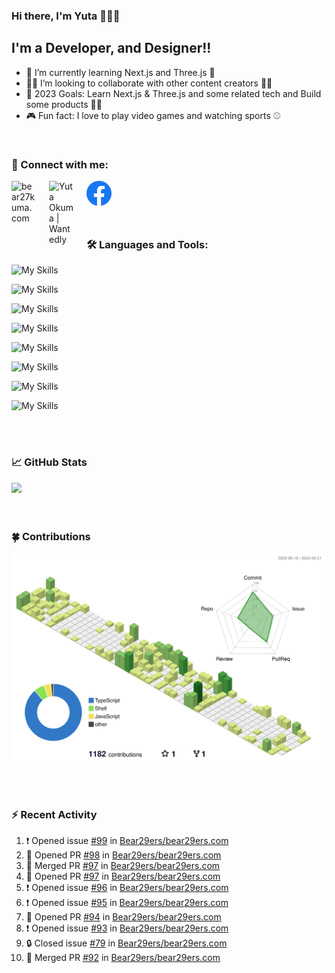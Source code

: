 ### Hi there, I'm Yuta 🤟🏻🐻

## I'm a Developer, and Designer!!

- 🌱 I’m currently learning Next.js and Three.js 🤣
- 👬🏻 I’m looking to collaborate with other content creators 👋🏻
- 🥅 2023 Goals: Learn Next.js & Three.js and some related tech and Build some products 💪🏻
- 🎮 Fun fact: I love to play video games and watching sports ⚾️

<br />

### :wave: Connect with me:

[<img align="left" alt="bear27kuma.com" width="40px" src="https://user-images.githubusercontent.com/39920490/156489586-f125813b-e344-46d6-9306-f5786684b976.jpg" style="margin-right: 20px;" />](https://bear29ers.github.io/)
[<img align="left" alt="Yuta Okuma | Wantedly" width="40px" src="https://user-images.githubusercontent.com/39920490/156489528-fdc520d6-10f1-43b6-8bf8-fadf8dcf1a90.jpg" style="margin-right: 20px;" />](https://www.wantedly.com/id/yuta_okuma_b)
[<img align="left" alt="Yuta Okuma | Facebook" width="40px" src="https://github.com/github/explore/blob/main/topics/facebook/facebook.png?raw=true" style="margin-right: 20px;" />](https://www.facebook.com/kumakuma1129/)

[//]: # '[<img align="left" alt="Yuta Okuma | Instagram" width="40px" src="https://github.com/github/explore/blob/main/topics/instagram/instagram.png?raw=true" />](https://www.instagram.com/bear_27earl/)'

<br />
<br />
<br />
<br />

### :hammer_and_wrench: Languages and Tools:

![My Skills](https://skillicons.dev/icons?i=html,css,sass,tailwind,bootstrap,js,ts)

![My Skills](https://skillicons.dev/icons?i=jquery,threejs,react,emotion,styledcomponents,materialui,nextjs)

![My Skills](https://skillicons.dev/icons?i=vercel,vue,nuxt,vite,nodejs,express,jest)

![My Skills](https://skillicons.dev/icons?i=regex,webpack,babel,php,laravel,mysql,sqlite)

![My Skills](https://skillicons.dev/icons?i=docker,git,github,githubactions,aws,gcp,firebase)

![My Skills](https://skillicons.dev/icons?i=vim,neovim,linux,bash,lua,markdown,svg)

![My Skills](https://skillicons.dev/icons?i=idea,vscode,atom,figma,xd,ps,ai)

![My Skills](https://skillicons.dev/icons?i=pr,ae,postman,sentry,codepen,stackoverflow,discord)

<br />
<br />

### :chart_with_upwards_trend: GitHub Stats

<div style="display: flex;">
    <a href="https://github.com/Bear29ers">
        <img height="220px;" src="https://github-readme-stats-bear29ers.vercel.app/api?username=Bear29ers&show_icons=true&theme=bear">
    </a>
</div>

<br />
<br />

### :four_leaf_clover: Contributions

![](./profile-3d-contrib/profile-green-animate.svg)

<br />
<br />

### :zap: Recent Activity

<!--START_SECTION:activity-->

1. ❗ Opened issue [#99](https://github.com/Bear29ers/bear29ers.com/issues/99) in [Bear29ers/bear29ers.com](https://github.com/Bear29ers/bear29ers.com)
2. 💪 Opened PR [#98](https://github.com/Bear29ers/bear29ers.com/pull/98) in [Bear29ers/bear29ers.com](https://github.com/Bear29ers/bear29ers.com)
3. 🎉 Merged PR [#97](https://github.com/Bear29ers/bear29ers.com/pull/97) in [Bear29ers/bear29ers.com](https://github.com/Bear29ers/bear29ers.com)
4. 💪 Opened PR [#97](https://github.com/Bear29ers/bear29ers.com/pull/97) in [Bear29ers/bear29ers.com](https://github.com/Bear29ers/bear29ers.com)
5. ❗ Opened issue [#96](https://github.com/Bear29ers/bear29ers.com/issues/96) in [Bear29ers/bear29ers.com](https://github.com/Bear29ers/bear29ers.com)
6. ❗ Opened issue [#95](https://github.com/Bear29ers/bear29ers.com/issues/95) in [Bear29ers/bear29ers.com](https://github.com/Bear29ers/bear29ers.com)
7. 💪 Opened PR [#94](https://github.com/Bear29ers/bear29ers.com/pull/94) in [Bear29ers/bear29ers.com](https://github.com/Bear29ers/bear29ers.com)
8. ❗ Opened issue [#93](https://github.com/Bear29ers/bear29ers.com/issues/93) in [Bear29ers/bear29ers.com](https://github.com/Bear29ers/bear29ers.com)
9. 🔒 Closed issue [#79](https://github.com/Bear29ers/bear29ers.com/issues/79) in [Bear29ers/bear29ers.com](https://github.com/Bear29ers/bear29ers.com)
10. 🎉 Merged PR [#92](https://github.com/Bear29ers/bear29ers.com/pull/92) in [Bear29ers/bear29ers.com](https://github.com/Bear29ers/bear29ers.com)

<!--END_SECTION:activity-->
